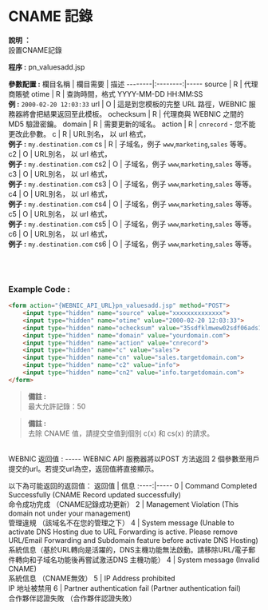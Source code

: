 # CNAME 記錄

**說明 ：** <br>
設置CNAME記錄

**程序 :** pn_valuesadd.jsp

**參數配置 :**
欄目名稱 | 欄目需要 | 描述
--------|:--------:|-----
source | R | 代理商賬號
otime | R | 查詢時間，格式 YYYY-MM-DD HH:MM:SS <br> **例 :** `2000-02-20 12:03:33`
url | O | 這是到您模板的完整 URL 路徑，WEBNIC 服務器將會把結果返回至此模板。
ochecksum | R | 代理商與 WEBNIC 之間的 MD5 驗證密鑰。
domain | R | 需要更新的域名。
action | R | `cnrecord` - 您不能更改此參數。
c | R | URL別名， 以 url 格式， <br> **例子 :** `my.destination.com`
cs | R | 子域名，例子 `www`,`marketing`,`sales` 等等。
c2 | O | URL別名， 以 url 格式， <br> **例子 :** `my.destination.com`
cs2 | O | 子域名，例子 `www`,`marketing`,`sales` 等等。
c3 | O | URL別名， 以 url 格式， <br> **例子 :** `my.destination.com`
cs3 | O | 子域名，例子 `www`,`marketing`,`sales` 等等。
c4 | O | URL別名， 以 url 格式， <br> **例子 :** `my.destination.com`
cs4 | O | 子域名，例子 `www`,`marketing`,`sales` 等等。
c5 | O | URL別名， 以 url 格式， <br> **例子 :** `my.destination.com`
cs5 | O | 子域名，例子 `www`,`marketing`,`sales` 等等。
c6 | O | URL別名， 以 url 格式， <br> **例子 :** `my.destination.com`
cs6 | O | 子域名，例子 `www`,`marketing`,`sales` 等等。

<br><br>

### Example Code :

```HTML
<form action="{WEBNIC_API_URL}pn_valuesadd.jsp" method="POST"> 
    <input type="hidden" name="source" value="xxxxxxxxxxxxxx"> 
    <input type="hidden" name="otime" value="2000-02-20 12:03:33"> 
    <input type="hidden" name="ochecksum" value="35sdfklmwew02sdf06ads1asd3"> 
    <input type="hidden" name="domain" value="yourdomain.com">
    <input type="hidden" name="action" value="cnrecord">
    <input type="hidden" name="c" value="sales">
    <input type="hidden" name="cn" value="sales.targetdomain.com">
    <input type="hidden" name="c2" value="info">
    <input type="hidden" name="cn2" value="info.targetdomain.com">
</form>
```
>**備註 :** <br>
>最大允許記錄：50

>**備註 :** <br>
>去除 CNAME 值，請提交空值到個別 c(x) 和 cs(x) 的請求。



<br>
WEBNIC 返回值 :
-----
WEBNIC API 服務器將以POST 方法返回 2 個參數至用戶提交的url。若提交url為空，返回值將直接顯示。

以下為可能返回的返回值：
返回值 | 信息
:----:|-----
0 | Command Completed Successfully (CNAME Record updated successfully) <br> 命令成功完成 （CNAME記錄成功更新）
2 | Management Violation (This domain not under your management) <br> 管理違規 （該域名不在您的管理之下）
4 | System message (Unable to activate DNS Hosting due to URL Forwarding is active. Please remove URL/Email Forwarding and Subdomain feature before activate DNS Hosting) <br> 系統信息（基於URL轉向是活躍的，DNS主機功能無法啟動。請移除URL/電子郵件轉向和子域名功能後再嘗試激活DNS 主機功能）
4 | System message (Invalid CNAME) <br> 系統信息 （CNAME無效）
5 | IP Address prohibited <br> IP 地址被禁用
6 | Partner authentication fail (Partner authentication fail) <br> 合作夥伴認證失敗 （合作夥伴認證失敗）